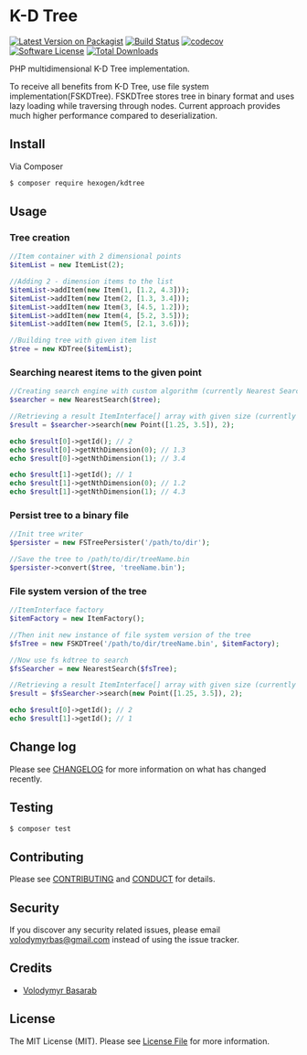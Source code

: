 # K-D Tree

[![Latest Version on Packagist][ico-version]][link-packagist]
[![Build Status][ico-tests]][link-tests]
[![codecov][ico-codecov]][link-codecov]
[![Software License][ico-license]](LICENSE.md)
[![Total Downloads][ico-downloads]][link-downloads]

PHP multidimensional K-D Tree implementation.

To receive all benefits from K-D Tree, use file system implementation(FSKDTree). FSKDTree stores tree in binary format and uses lazy loading while traversing through nodes. Current approach provides much higher performance compared
to deserialization.

## Install

Via Composer

``` bash
$ composer require hexogen/kdtree
```

## Usage

### Tree creation
``` php
//Item container with 2 dimensional points
$itemList = new ItemList(2);

//Adding 2 - dimension items to the list
$itemList->addItem(new Item(1, [1.2, 4.3]));
$itemList->addItem(new Item(2, [1.3, 3.4]));
$itemList->addItem(new Item(3, [4.5, 1.2]));
$itemList->addItem(new Item(4, [5.2, 3.5]));
$itemList->addItem(new Item(5, [2.1, 3.6]));

//Building tree with given item list
$tree = new KDTree($itemList);

```

### Searching nearest items to the given point

``` php
//Creating search engine with custom algorithm (currently Nearest Search)
$searcher = new NearestSearch($tree);

//Retrieving a result ItemInterface[] array with given size (currently 2)
$result = $searcher->search(new Point([1.25, 3.5]), 2);

echo $result[0]->getId(); // 2
echo $result[0]->getNthDimension(0); // 1.3
echo $result[0]->getNthDimension(1); // 3.4

echo $result[1]->getId(); // 1
echo $result[1]->getNthDimension(0); // 1.2
echo $result[1]->getNthDimension(1); // 4.3

```

### Persist tree to a binary file

``` php
//Init tree writer
$persister = new FSTreePersister('/path/to/dir');

//Save the tree to /path/to/dir/treeName.bin
$persister->convert($tree, 'treeName.bin');

```

### File system version of the tree

``` php
//ItemInterface factory
$itemFactory = new ItemFactory();

//Then init new instance of file system version of the tree
$fsTree = new FSKDTree('/path/to/dir/treeName.bin', $itemFactory);

//Now use fs kdtree to search
$fsSearcher = new NearestSearch($fsTree);

//Retrieving a result ItemInterface[] array with given size (currently 2)
$result = $fsSearcher->search(new Point([1.25, 3.5]), 2);

echo $result[0]->getId(); // 2
echo $result[1]->getId(); // 1

```

## Change log

Please see [CHANGELOG](CHANGELOG.md) for more information on what has changed recently.

## Testing

``` bash
$ composer test
```

## Contributing

Please see [CONTRIBUTING](.github/CONTRIBUTING.md) and [CONDUCT](CONDUCT.md) for details.

## Security

If you discover any security related issues, please email volodymyrbas@gmail.com instead of using the issue tracker.

## Credits

- [Volodymyr Basarab][link-author]

## License

The MIT License (MIT). Please see [License File](LICENSE.md) for more information.

[ico-version]: https://img.shields.io/packagist/v/hexogen/kdtree.svg?style=flat-square
[ico-tests]: https://img.shields.io/github/actions/workflow/status/hexogen/kdtree/tests.yml?branch=master
[ico-codecov]: https://codecov.io/gh/hexogen/kdtree/graph/badge.svg?token=176L4UA0Y1
[ico-license]: https://img.shields.io/badge/license-MIT-brightgreen.svg?style=flat-square
[ico-downloads]: https://img.shields.io/packagist/dt/hexogen/kdtree.svg?style=flat-square

[link-packagist]: https://packagist.org/packages/hexogen/kdtree
[link-tests]: https://github.com/hexogen/kdtree/actions?query=workflow%3ATests
[link-codecov]: https://codecov.io/gh/hexogen/kdtree
[link-downloads]: https://packagist.org/packages/hexogen/kdtree
[link-author]: https://github.com/hexogen
